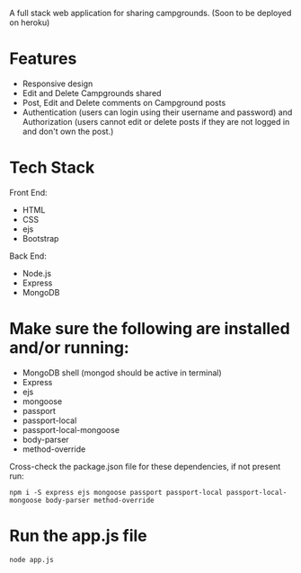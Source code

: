 A full stack web application for sharing campgrounds. (Soon to be deployed on heroku)
  
# Features
* Responsive design
* Edit and Delete Campgrounds shared
* Post, Edit and Delete comments on Campground posts 
* Authentication (users can login using their username and password) and Authorization (users cannot edit or delete posts if they are not logged in and don't own the post.)

# Tech Stack
Front End:
* HTML
* CSS
* ejs
* Bootstrap

Back End:
* Node.js
* Express
* MongoDB


# Make sure the following are installed and/or running:
* MongoDB shell (mongod should be active in terminal)  
* Express
* ejs
* mongoose
* passport
* passport-local
* passport-local-mongoose
* body-parser
* method-override

Cross-check the package.json file for these dependencies, if not present run: 
```
npm i -S express ejs mongoose passport passport-local passport-local-mongoose body-parser method-override
```

# Run the app.js file
```
node app.js
```
